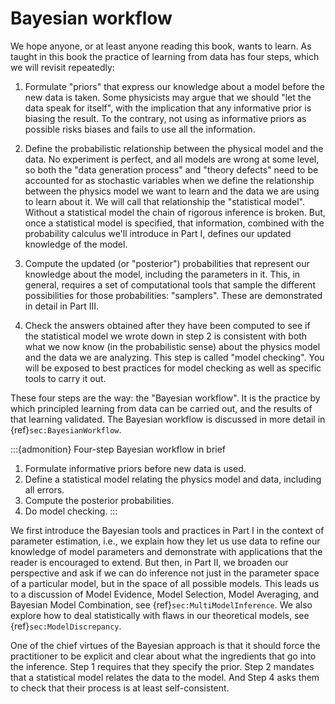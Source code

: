 # Bayesian workflow

We hope anyone, or at least anyone reading this book, wants to learn. As taught in this book the practice of learning from data has four steps, which we will revisit repeatedly:

1. Formulate "priors" that express our knowledge about a model before the new data is taken. Some physicists may argue that we should "let the data speak for itself", with the implication that any informative prior is biasing the result. To the contrary, not using as informative priors as possible risks biases and fails to use all the information. 
<!--This is discussed in Part II and X.-->

2. Define the probabilistic relationship between the physical model and the data. No experiment is perfect, and all models are wrong at some level, so both the "data generation process" and "theory defects" need to be accounted for as stochastic variables when we define the relationship between the physics model we want to learn and the data we are using to learn about it. We will call that relationship the "statistical model". <!-- and we discuss it in Part II and Y. -->
Without a statistical model the chain of rigorous inference is broken. But, once a statistical model is specified, that information, combined with the probability calculus we'll introduce in Part I, defines our updated knowledge of the model. 

3. Compute the updated (or "posterior") probabilities that represent our knowledge about the model, including the parameters in it. This, in general, requires a set of computational tools that sample the different possibilities for those probabilities: "samplers". These are demonstrated in detail in Part III.

4. Check the answers obtained after they have been computed to see if the statistical model we wrote down in step 2 is consistent with both what we now know (in the probabilistic sense) about the physics model and the data we are analyzing. This step is called "model checking". You will be exposed to best practices for model checking as well as specific tools to carry it out.
<!--Tools for model checking are presented in Part W.-->

These four steps are the way: the "Bayesian workflow". It is the practice by which principled learning from data can be carried out, and the results of that learning validated. The Bayesian workflow is discussed in more detail in {ref}`sec:BayesianWorkflow`.

:::{admonition} Four-step Bayesian workflow in brief
1. Formulate informative priors before new data is used.
2. Define a statistical model relating the physics model and data, including all errors.
3. Compute the posterior probabilities.
4. Do model checking.
:::

We first introduce the Bayesian tools and practices in Part I in the context of parameter estimation, i.e., we explain how they let us use data to refine our knowledge of model parameters and demonstrate with applications that the reader is encouraged to extend. But then, in Part II, we broaden our perspective and ask if we can do inference not just in the parameter space of a particular model, but in the space of all possible models. This leads us to a discussion of Model Evidence, Model Selection, Model Averaging, and Bayesian Model Combination, see {ref}`sec:MultiModelInference`. We also explore how to deal statistically with flaws in our theoretical models, see {ref}`sec:ModelDiscrepancy`.

One of the chief virtues of the Bayesian approach is that it should force the practitioner to be explicit and clear about what the ingredients that go into the inference. Step 1 requires that they specify the prior. Step 2 mandates that a statistical model relates the data to the model. And Step 4 asks them to check that their process is at least self-consistent. 

